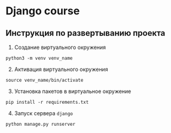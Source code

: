 # Django course

## Инструкция по развертыванию проекта

1. Создание виртуального окружения
```
python3 -m venv venv_name
```

2. Активация виртуального окружения
```
source venv_name/bin/activate
```

3. Установка пакетов в виртуальное окружение
```
pip install -r requirements.txt
```

4. Запуск сервера `django`
```
python manage.py runserver
```